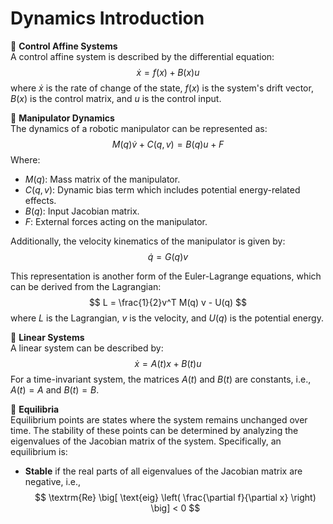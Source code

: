 # Dynamics Introduction

📘 **Control Affine Systems**  
A control affine system is described by the differential equation:
$$
\dot{x} = f(x) + B(x)u
$$
where $\dot{x}$ is the rate of change of the state, $f(x)$ is the system's drift vector, $B(x)$ is the control matrix, and $u$ is the control input.

🤖 **Manipulator Dynamics**  
The dynamics of a robotic manipulator can be represented as:
$$
M(q) \dot{v} + C(q,v) = B(q)u + F
$$
Where:  
- $M(q)$: Mass matrix of the manipulator.
- $C(q,v)$: Dynamic bias term which includes potential energy-related effects.
- $B(q)$: Input Jacobian matrix.
- $F$: External forces acting on the manipulator.

Additionally, the velocity kinematics of the manipulator is given by:
$$
\dot{q} = G(q)v
$$

This representation is another form of the Euler-Lagrange equations, which can be derived from the Lagrangian:
$$
L = \frac{1}{2}v^T M(q) v - U(q)
$$
where $L$ is the Lagrangian, $v$ is the velocity, and $U(q)$ is the potential energy.

📐 **Linear Systems**  
A linear system can be described by:
$$
\dot{x} = A(t)x + B(t)u
$$
For a time-invariant system, the matrices $A(t)$ and $B(t)$ are constants, i.e., $A(t) = A$ and $B(t) = B$.

🎯 **Equilibria**  
Equilibrium points are states where the system remains unchanged over time. The stability of these points can be determined by analyzing the eigenvalues of the Jacobian matrix of the system. Specifically, an equilibrium is:
- **Stable** if the real parts of all eigenvalues of the Jacobian matrix are negative, i.e.,
$$
\textrm{Re} \big[ \text{eig} \left( \frac{\partial f}{\partial x} \right) \big] < 0
$$